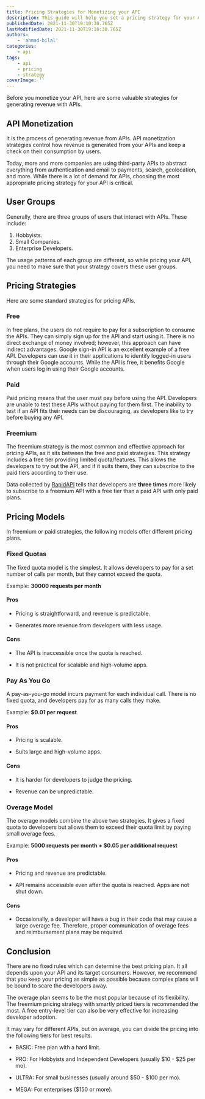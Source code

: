 ```yaml
---
title: Pricing Strategies for Monetizing your API
description: This guide will help you set a pricing strategy for your API.
publishedDate: 2021-11-30T19:10:30.765Z
lastModifiedDate: 2021-11-30T19:10:30.765Z
authors:
    - 'ahmad-bilal'
categories:
    - api
tags:
    - api
    - pricing
    - strategy
coverImage: ''
---
```


<Lead>
	Before you monetize your API, here are some valuable strategies for
	generating revenue with APIs.
</Lead>

## API Monetization

It is the process of generating revenue from APIs. API monetization strategies control how revenue is generated from your APIs and keep a check on their consumption by users.

Today, more and more companies are using third-party APIs to abstract everything from authentication and email to payments, search, geolocation, and more. While there is a lot of demand for APIs, choosing the most appropriate pricing strategy for your API is critical.

## User Groups

Generally, there are three groups of users that interact with APIs. These include:

1. Hobbyists.
2. Small Companies.
3. Enterprise Developers.

The usage patterns of each group are different, so while pricing your API, you need to make sure that your strategy covers these user groups.

## Pricing Strategies

Here are some standard strategies for pricing APIs.

### Free

In free plans, the users do not require to pay for a subscription to consume the APIs. They can simply sign up for the API and start using it. There is no direct exchange of money involved; however, this approach can have indirect advantages. Google sign-in API is an excellent example of a free API. Developers can use it in their applications to identify logged-in users through their Google accounts. While the API is free, it benefits Google when users log in using their Google accounts.

### Paid

Paid pricing means that the user must pay before using the API. Developers are unable to test these APIs without paying for them first. The inability to test if an API fits their needs can be discouraging, as developers like to try before buying any API.

### Freemium

The freemium strategy is the most common and effective approach for pricing APIs, as it sits between the free and paid strategies. This strategy includes a free tier providing limited quota/features. This allows the developers to try out the API, and if it suits them, they can subscribe to the paid tiers according to their use.

Data collected by [RapidAPI](https://RapidAPI.com/hub?utm_source=RapidAPI.com/guides&utm_medium=DevRel&utm_campaign=DevRel) tells that developers are **three times** more likely to subscribe to a freemium API with a free tier than a paid API with only paid plans.

## Pricing Models

In freemium or paid strategies, the following models offer different pricing plans.

### Fixed Quotas

The fixed quota model is the simplest. It allows developers to pay for a set number of calls per month, but they cannot exceed the quota.

Example: **30000 requests per month**

#### Pros

-   Pricing is straightforward, and revenue is predictable.

-   Generates more revenue from developers with less usage.

#### Cons

-   The API is inaccessible once the quota is reached.

-   It is not practical for scalable and high-volume apps.

### Pay As You Go

A pay-as-you-go model incurs payment for each individual call. There is no fixed quota, and developers pay for as many calls they make.

Example: **$0.01 per request**

#### Pros

-   Pricing is scalable.

-   Suits large and high-volume apps.

#### Cons

-   It is harder for developers to judge the pricing.

-   Revenue can be unpredictable.

### Overage Model

The overage models combine the above two strategies. It gives a fixed quota to developers but allows them to exceed their quota limit by paying small overage fees.

Example: **5000 requests per month + $0.05 per additional request**

#### Pros

-   Pricing and revenue are predictable.

-   API remains accessible even after the quota is reached. Apps are not shut down.

#### Cons

-   Occasionally, a developer will have a bug in their code that may cause a large overage fee. Therefore, proper communication of overage fees and reimbursement plans may be required.

## Conclusion

There are no fixed rules which can determine the best pricing plan. It all depends upon your API and its target consumers. However, we recommend that you keep your pricing as simple as possible because complex plans will be bound to scare the developers away.

The overage plan seems to be the most popular because of its flexibility. The freemium pricing strategy with smartly priced tiers is recommended the most. A free entry-level tier can also be very effective for increasing developer adoption.

It may vary for different APIs, but on average, you can divide the pricing into the following tiers for best results.

-   BASIC: Free plan with a hard limit.

-   PRO: For Hobbyists and Independent Developers (usually $10 - $25 per mo).

-   ULTRA: For small businesses (usually around $50 - $100 per mo).

-   MEGA: For enterprises ($150 or more).
